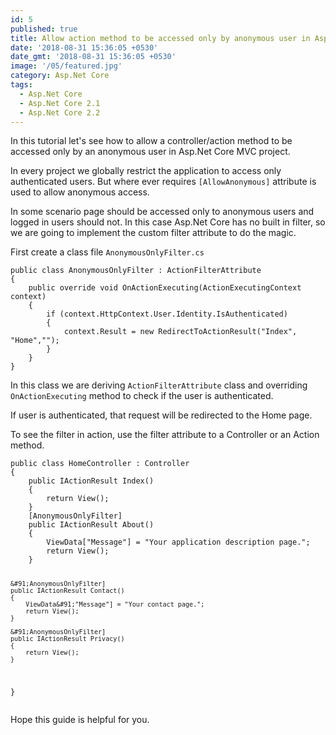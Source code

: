 ```yaml
---
id: 5
published: true
title: Allow action method to be accessed only by anonymous user in Asp.Net Core MVC
date: '2018-08-31 15:36:05 +0530'
date_gmt: '2018-08-31 15:36:05 +0530'
image: '/05/featured.jpg'
category: Asp.Net Core
tags:
  - Asp.Net Core
  - Asp.Net Core 2.1
  - Asp.Net Core 2.2
---
```


<p><!-- wp:paragraph --></p>
<p>In this tutorial let's see how to allow a controller/action method to be accessed only by an anonymous user in Asp.Net Core MVC project.</p>
<p><!-- /wp:paragraph --></p>
<p><!-- wp:paragraph --></p>
<p>In every project we globally restrict the application to access only authenticated users. But where ever requires <code>[AllowAnonymous]</code> attribute is used to allow anonymous access. </p>
<p><!-- /wp:paragraph --></p>
<p><!-- wp:paragraph --></p>
<p>In some scenario page should be accessed only to anonymous users and logged in users should not. In this case Asp.Net Core has no built in filter, so we are going to implement the custom filter attribute to do the magic.</p>
<p><!-- /wp:paragraph --></p>
<p><!-- wp:paragraph --></p>
<p>First create a class file <code>AnonymousOnlyFilter.cs</code> </p>
<p><!-- /wp:paragraph --></p>
<p><!-- wp:code --></p>
<pre class="wp-block-code"><code>public class AnonymousOnlyFilter : ActionFilterAttribute
{
    public override void OnActionExecuting(ActionExecutingContext context)
    {
        if (context.HttpContext.User.Identity.IsAuthenticated)
        {
            context.Result = new RedirectToActionResult("Index", "Home","");
        }
    }
}</code></pre>
<p><!-- /wp:code --></p>
<p><!-- wp:paragraph --></p>
<p>In this class we are deriving <code>ActionFilterAttribute</code> class and overriding <code>OnActionExecuting</code> method to check if the user is authenticated.</p>
<p><!-- /wp:paragraph --></p>
<p><!-- wp:paragraph --></p>
<p>If user is authenticated, that request will be redirected to the Home page.</p>
<p><!-- /wp:paragraph --></p>
<p><!-- wp:paragraph --></p>
<p>To see the filter in action, use the filter attribute to a Controller or an Action method.</p>
<p><!-- /wp:paragraph --></p>
<p><!-- wp:code --></p>
<pre class="wp-block-code"><code>public class HomeController : Controller
{
    public IActionResult Index()
    {
        return View();
    }
    &#91;AnonymousOnlyFilter]
    public IActionResult About()
    {
        ViewData&#91;"Message"] = "Your application description page.";
        return View();
    }

    &#91;AnonymousOnlyFilter]
    public IActionResult Contact()
    {
        ViewData&#91;"Message"] = "Your contact page.";
        return View();
    }

    &#91;AnonymousOnlyFilter]
    public IActionResult Privacy()
    {
        return View();
    }

}</code></pre>

<p><!-- /wp:code --></p>
<p><!-- wp:paragraph --></p>
<p>Hope this guide is helpful for you.</p>
<p><!-- /wp:paragraph --></p>
